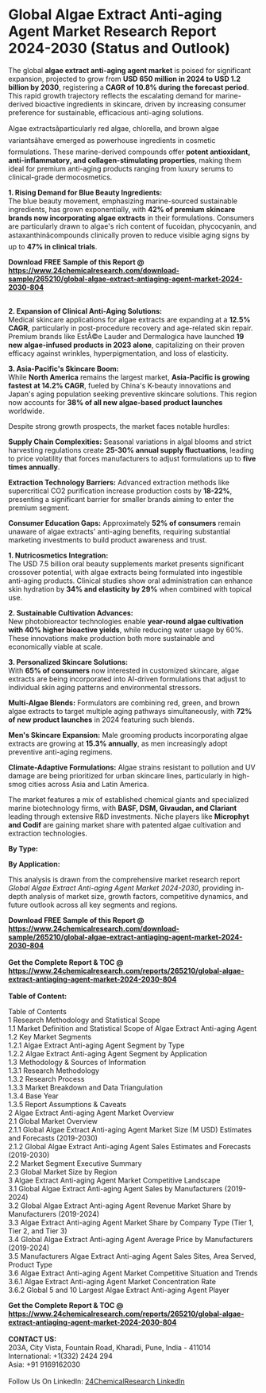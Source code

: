 <h1>Global Algae Extract Anti-aging Agent Market Research Report 2024-2030 (Status and Outlook)</h1><p>The global <strong>algae extract anti-aging agent market</strong> is poised for significant expansion, projected to grow from <strong>USD 650 million in 2024 to USD 1.2 billion by 2030</strong>, registering a <strong>CAGR of 10.8% during the forecast period</strong>. This rapid growth trajectory reflects the escalating demand for marine-derived bioactive ingredients in skincare, driven by increasing consumer preference for sustainable, efficacious anti-aging solutions.</p><p>Algae extractsâparticularly red algae, chlorella, and brown algae variantsâhave emerged as powerhouse ingredients in cosmetic formulations. These marine-derived compounds offer <strong>potent antioxidant, anti-inflammatory, and collagen-stimulating properties</strong>, making them ideal for premium anti-aging products ranging from luxury serums to clinical-grade dermocosmetics.</p><p><strong>1. Rising Demand for Blue Beauty Ingredients:</strong><br>
The blue beauty movement, emphasizing marine-sourced sustainable ingredients, has grown exponentially, with <strong>42% of premium skincare brands now incorporating algae extracts</strong> in their formulations. Consumers are particularly drawn to algae's rich content of fucoidan, phycocyanin, and astaxanthinâcompounds clinically proven to reduce visible aging signs by up to <strong>47% in clinical trials</strong>.</p><div><b>Download FREE Sample of this Report @ 
            <a href="https://www.24chemicalresearch.com/download-sample/265210/global-algae-extract-antiaging-agent-market-2024-2030-804">
            https://www.24chemicalresearch.com/download-sample/265210/global-algae-extract-antiaging-agent-market-2024-2030-804</a></b></div><br><p><strong>2. Expansion of Clinical Anti-Aging Solutions:</strong><br>
Medical skincare applications for algae extracts are expanding at a <strong>12.5% CAGR</strong>, particularly in post-procedure recovery and age-related skin repair. Premium brands like EstÃ©e Lauder and Dermalogica have launched <strong>19 new algae-infused products in 2023 alone</strong>, capitalizing on their proven efficacy against wrinkles, hyperpigmentation, and loss of elasticity.</p><p><strong>3. Asia-Pacific's Skincare Boom:</strong><br>
While <strong>North America</strong> remains the largest market, <strong>Asia-Pacific is growing fastest at 14.2% CAGR</strong>, fueled by China's K-beauty innovations and Japan's aging population seeking preventive skincare solutions. This region now accounts for <strong>38% of all new algae-based product launches</strong> worldwide.</p><p>Despite strong growth prospects, the market faces notable hurdles:</p><p><strong>Supply Chain Complexities:</strong> Seasonal variations in algal blooms and strict harvesting regulations create <strong>25-30% annual supply fluctuations</strong>, leading to price volatility that forces manufacturers to adjust formulations up to <strong>five times annually</strong>.</p><p><strong>Extraction Technology Barriers:</strong> Advanced extraction methods like supercritical CO2 purification increase production costs by <strong>18-22%</strong>, presenting a significant barrier for smaller brands aiming to enter the premium segment.</p><p><strong>Consumer Education Gaps:</strong> Approximately <strong>52% of consumers</strong> remain unaware of algae extracts' anti-aging benefits, requiring substantial marketing investments to build product awareness and trust.</p><p><strong>1. Nutricosmetics Integration:</strong><br>
The USD 7.5 billion oral beauty supplements market presents significant crossover potential, with algae extracts being formulated into ingestible anti-aging products. Clinical studies show oral administration can enhance skin hydration by <strong>34% and elasticity by 29%</strong> when combined with topical use.</p><p><strong>2. Sustainable Cultivation Advances:</strong><br>
New photobioreactor technologies enable <strong>year-round algae cultivation with 40% higher bioactive yields</strong>, while reducing water usage by 60%. These innovations make production both more sustainable and economically viable at scale.</p><p><strong>3. Personalized Skincare Solutions:</strong><br>
With <strong>65% of consumers</strong> now interested in customized skincare, algae extracts are being incorporated into AI-driven formulations that adjust to individual skin aging patterns and environmental stressors.</p><p><strong>Multi-Algae Blends:</strong> Formulators are combining red, green, and brown algae extracts to target multiple aging pathways simultaneously, with <strong>72% of new product launches</strong> in 2024 featuring such blends.</p><p><strong>Men's Skincare Expansion:</strong> Male grooming products incorporating algae extracts are growing at <strong>15.3% annually</strong>, as men increasingly adopt preventive anti-aging regimens.</p><p><strong>Climate-Adaptive Formulations:</strong> Algae strains resistant to pollution and UV damage are being prioritized for urban skincare lines, particularly in high-smog cities across Asia and Latin America.</p><p>The market features a mix of established chemical giants and specialized marine biotechnology firms, with <strong>BASF, DSM, Givaudan, and Clariant</strong> leading through extensive R&amp;D investments. Niche players like <strong>Microphyt and Codif</strong> are gaining market share with patented algae cultivation and extraction technologies.</p><p><strong>By Type:</strong></p><p><strong>By Application:</strong></p><p>This analysis is drawn from the comprehensive market research report <em>Global Algae Extract Anti-aging Agent Market 2024-2030</em>, providing in-depth analysis of market size, growth factors, competitive dynamics, and future outlook across all key segments and regions.</p><div><b>Download FREE Sample of this Report @ 
            <a href="https://www.24chemicalresearch.com/download-sample/265210/global-algae-extract-antiaging-agent-market-2024-2030-804">
            https://www.24chemicalresearch.com/download-sample/265210/global-algae-extract-antiaging-agent-market-2024-2030-804</a></b></div><br><div><b>Get the Complete Report & TOC @ 
            <a href="https://www.24chemicalresearch.com/reports/265210/global-algae-extract-antiaging-agent-market-2024-2030-804">
            https://www.24chemicalresearch.com/reports/265210/global-algae-extract-antiaging-agent-market-2024-2030-804</a></b></div><br>
            <b>Table of Content:</b><p>Table of Contents<br />
1 Research Methodology and Statistical Scope<br />
1.1 Market Definition and Statistical Scope of Algae Extract Anti-aging Agent<br />
1.2 Key Market Segments<br />
1.2.1 Algae Extract Anti-aging Agent Segment by Type<br />
1.2.2 Algae Extract Anti-aging Agent Segment by Application<br />
1.3 Methodology & Sources of Information<br />
1.3.1 Research Methodology<br />
1.3.2 Research Process<br />
1.3.3 Market Breakdown and Data Triangulation<br />
1.3.4 Base Year<br />
1.3.5 Report Assumptions & Caveats<br />
2 Algae Extract Anti-aging Agent Market Overview<br />
2.1 Global Market Overview<br />
2.1.1 Global Algae Extract Anti-aging Agent Market Size (M USD) Estimates and Forecasts (2019-2030)<br />
2.1.2 Global Algae Extract Anti-aging Agent Sales Estimates and Forecasts (2019-2030)<br />
2.2 Market Segment Executive Summary<br />
2.3 Global Market Size by Region<br />
3 Algae Extract Anti-aging Agent Market Competitive Landscape<br />
3.1 Global Algae Extract Anti-aging Agent Sales by Manufacturers (2019-2024)<br />
3.2 Global Algae Extract Anti-aging Agent Revenue Market Share by Manufacturers (2019-2024)<br />
3.3 Algae Extract Anti-aging Agent Market Share by Company Type (Tier 1, Tier 2, and Tier 3)<br />
3.4 Global Algae Extract Anti-aging Agent Average Price by Manufacturers (2019-2024)<br />
3.5 Manufacturers Algae Extract Anti-aging Agent Sales Sites, Area Served, Product Type<br />
3.6 Algae Extract Anti-aging Agent Market Competitive Situation and Trends<br />
3.6.1 Algae Extract Anti-aging Agent Market Concentration Rate<br />
3.6.2 Global 5 and 10 Largest Algae Extract Anti-aging Agent Player</p><div><b>Get the Complete Report & TOC @ 
            <a href="https://www.24chemicalresearch.com/reports/265210/global-algae-extract-antiaging-agent-market-2024-2030-804">
            https://www.24chemicalresearch.com/reports/265210/global-algae-extract-antiaging-agent-market-2024-2030-804</a></b></div><br><b>CONTACT US:</b><br>
            203A, City Vista, Fountain Road, Kharadi, Pune, India - 411014<br>
            International: +1(332) 2424 294<br>
            Asia: +91 9169162030 <br><br>
            Follow Us On LinkedIn: <a href="https://www.linkedin.com/company/24chemicalresearch/">24ChemicalResearch LinkedIn</a>